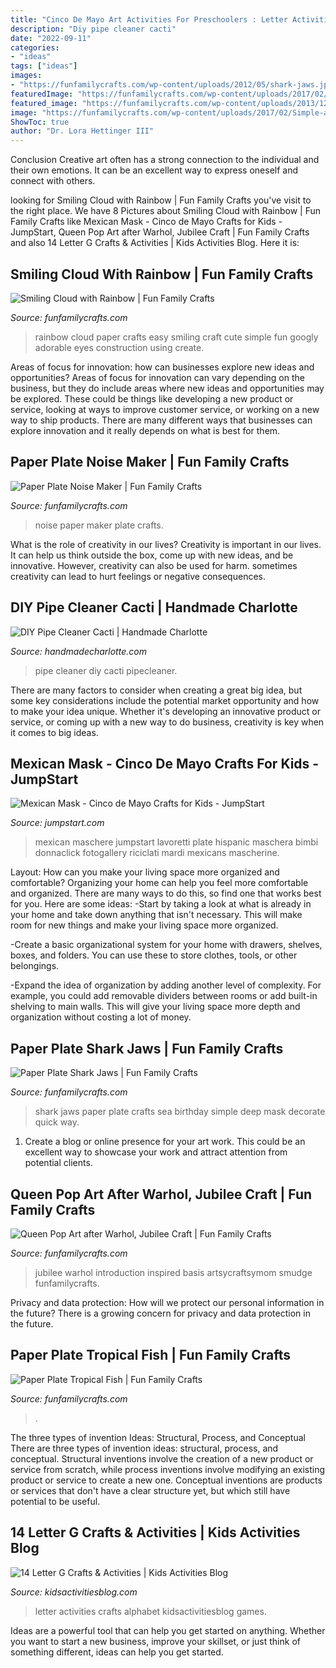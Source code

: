 ```yaml
---
title: "Cinco De Mayo Art Activities For Preschoolers : Letter Activities Crafts Alphabet Kidsactivitiesblog Games"
description: "Diy pipe cleaner cacti"
date: "2022-09-11"
categories:
- "ideas"
tags: ["ideas"]
images:
- "https://funfamilycrafts.com/wp-content/uploads/2012/05/shark-jaws.jpg"
featuredImage: "https://funfamilycrafts.com/wp-content/uploads/2017/02/Simple-and-Cute-Paper-Rainbow-Kid-Craft.jpg"
featured_image: "https://funfamilycrafts.com/wp-content/uploads/2013/12/paper-plate-noise-maker.jpg"
image: "https://funfamilycrafts.com/wp-content/uploads/2017/02/Simple-and-Cute-Paper-Rainbow-Kid-Craft.jpg"
ShowToc: true
author: "Dr. Lora Hettinger III"
---
```



Conclusion
Creative art often has a strong connection to the individual and their own emotions. It can be an excellent way to express oneself and connect with others.

	

		
looking for Smiling Cloud with Rainbow | Fun Family Crafts you've visit to the right place. We have 8 Pictures about Smiling Cloud with Rainbow | Fun Family Crafts like Mexican Mask - Cinco de Mayo Crafts for Kids - JumpStart, Queen Pop Art after Warhol, Jubilee Craft | Fun Family Crafts and also 14 Letter G Crafts &amp; Activities | Kids Activities Blog. Here it is:
		
    
## Smiling Cloud With Rainbow | Fun Family Crafts

<img loading=lazy src="https://funfamilycrafts.com/wp-content/uploads/2017/02/Simple-and-Cute-Paper-Rainbow-Kid-Craft.jpg" onerror="this.onerror=null;this.src='https://tse3.mm.bing.net/th?id=OIP.Q2WXIDBPQ6HTbNr2Pce8EAHaLo&amp;pid=15.1';" alt="Smiling Cloud with Rainbow | Fun Family Crafts">

_Source: funfamilycrafts.com_

>rainbow cloud paper crafts easy smiling craft cute simple fun googly adorable eyes construction using create. 

	

Areas of focus for innovation: how can businesses explore new ideas and opportunities?
Areas of focus for innovation can vary depending on the business, but they do include areas where new ideas and opportunities may be explored. These could be things like developing a new product or service, looking at ways to improve customer service, or working on a new way to ship products. There are many different ways that businesses can explore innovation and it really depends on what is best for them.

    
## Paper Plate Noise Maker | Fun Family Crafts

<img loading=lazy src="https://funfamilycrafts.com/wp-content/uploads/2013/12/paper-plate-noise-maker.jpg" onerror="this.onerror=null;this.src='https://tse2.mm.bing.net/th?id=OIP.RPtY2GHu5aP4Rpl2U7barQHaFs&amp;pid=15.1';" alt="Paper Plate Noise Maker | Fun Family Crafts">

_Source: funfamilycrafts.com_

>noise paper maker plate crafts. 

	

What is the role of creativity in our lives?
Creativity is important in our lives. It can help us think outside the box, come up with new ideas, and be innovative. However, creativity can also be used for harm. sometimes creativity can lead to hurt feelings or negative consequences.

    
## DIY Pipe Cleaner Cacti | Handmade Charlotte

<img loading=lazy src="http://www.handmadecharlotte.com/wp-content/uploads/2017/04/pipecleaner.cacti_.done2_.jpg" onerror="this.onerror=null;this.src='https://tse1.mm.bing.net/th?id=OIP.U0WvtCtVlYkCpjWxyCg5BQHaKX&amp;pid=15.1';" alt="DIY Pipe Cleaner Cacti | Handmade Charlotte">

_Source: handmadecharlotte.com_

>pipe cleaner diy cacti pipecleaner. 

	

There are many factors to consider when creating a great big idea, but some key considerations include the potential market opportunity and how to make your idea unique. Whether it's developing an innovative product or service, or coming up with a new way to do business, creativity is key when it comes to big ideas.

    
## Mexican Mask - Cinco De Mayo Crafts For Kids - JumpStart

<img loading=lazy src="https://m.jumpstart.com/JumpstartNew/Images/sne/Cinco-de-Mayo/mexican-mask/Mexican-Mask-10.jpg" onerror="this.onerror=null;this.src='https://tse4.mm.bing.net/th?id=OIP.QXR38ce8CTWFc6uwZWXFUwHaGY&amp;pid=15.1';" alt="Mexican Mask - Cinco de Mayo Crafts for Kids - JumpStart">

_Source: jumpstart.com_

>mexican maschere jumpstart lavoretti plate hispanic maschera bimbi donnaclick fotogallery riciclati mardi mexicans mascherine. 

	

Layout: How can you make your living space more organized and comfortable?
Organizing your home can help you feel more comfortable and organized. There are many ways to do this, so find one that works best for you. Here are some ideas:
-Start by taking a look at what is already in your home and take down anything that isn't necessary. This will make room for new things and make your living space more organized.

-Create a basic organizational system for your home with drawers, shelves, boxes, and folders. You can use these to store clothes, tools, or other belongings.

-Expand the idea of organization by adding another level of complexity. For example, you could add removable dividers between rooms or add built-in shelving to main walls. This will give your living space more depth and organization without costing a lot of money.

    
## Paper Plate Shark Jaws | Fun Family Crafts

<img loading=lazy src="https://funfamilycrafts.com/wp-content/uploads/2012/05/shark-jaws.jpg" onerror="this.onerror=null;this.src='https://tse3.mm.bing.net/th?id=OIP.DNvvainOZUsT0xnGULg-jAAAAA&amp;pid=15.1';" alt="Paper Plate Shark Jaws | Fun Family Crafts">

_Source: funfamilycrafts.com_

>shark jaws paper plate crafts sea birthday simple deep mask decorate quick way. 

	

1. Create a blog or online presence for your art work. This could be an excellent way to showcase your work and attract attention from potential clients.

    
## Queen Pop Art After Warhol, Jubilee Craft | Fun Family Crafts

<img loading=lazy src="https://funfamilycrafts.com/wp-content/uploads/2012/05/smudge-on-paint-768x1156.jpg" onerror="this.onerror=null;this.src='https://tse2.mm.bing.net/th?id=OIP.DNwtvrxWbEGB8YSSc-d_QwHaLJ&amp;pid=15.1';" alt="Queen Pop Art after Warhol, Jubilee Craft | Fun Family Crafts">

_Source: funfamilycrafts.com_

>jubilee warhol introduction inspired basis artsycraftsymom smudge funfamilycrafts. 

	

Privacy and data protection: How will we protect our personal information in the future?
There is a growing concern for privacy and data protection in the future.

    
## Paper Plate Tropical Fish | Fun Family Crafts

<img loading=lazy src="https://funfamilycrafts.com/wp-content/uploads/2014/06/IMG_20140610_102720-400x533.jpg" onerror="this.onerror=null;this.src='https://tse3.mm.bing.net/th?id=OIP.-ctXylMHlhS1KI_YHEA9gQHaJ3&amp;pid=15.1';" alt="Paper Plate Tropical Fish | Fun Family Crafts">

_Source: funfamilycrafts.com_

>. 

	

The three types of invention Ideas: Structural, Process, and Conceptual
There are three types of invention ideas: structural, process, and conceptual. Structural inventions involve the creation of a new product or service from scratch, while process inventions involve modifying an existing product or service to create a new one. Conceptual inventions are products or services that don't have a clear structure yet, but which still have potential to be useful.

    
## 14 Letter G Crafts &amp; Activities | Kids Activities Blog

<img loading=lazy src="https://kidsactivitiesblog.com/wp-content/uploads/2015/06/letterGfeat.jpg" onerror="this.onerror=null;this.src='https://tse2.mm.bing.net/th?id=OIP.ueCdzCpJ3V1F3r7q9lPPzAHaLH&amp;pid=15.1';" alt="14 Letter G Crafts &amp; Activities | Kids Activities Blog">

_Source: kidsactivitiesblog.com_

>letter activities crafts alphabet kidsactivitiesblog games. 

	

Ideas are a powerful tool that can help you get started on anything. Whether you want to start a new business, improve your skillset, or just think of something different, ideas can help you get started.

